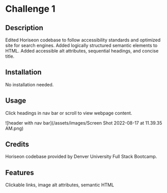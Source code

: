 # Challenge 1

## Description
  
Edited Horiseon codebase to follow accessibility standards and optimized site for search engines.
Added logically structured semantic elements to HTML.
Added accessible alt attributes, sequential headings, and concise title.

## Installation

No installation needed.

## Usage

Click headings in nav bar or scroll to view webpage content.

![header with nav bar](/assets/images/Screen Shot 2022-08-17 at 11.39.35 AM.png)

## Credits

Horiseon codebase provided by Denver University Full Stack Bootcamp.

## Features

Clickable links, image alt attributes, semantic HTML
